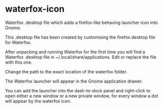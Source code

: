 # waterfox-icon
Waterfox .desktop file which adds a firefox-like behaving launcher icon into Gnome.

This .desktop file has been created by customising the firefox.desktop file for Waterfox.

After unpacking and running Waterfox for the first time you will find a Waterfox .desktop file in ~/.local/share/applications. Edit or replace the file with this one.

Change the path to the exact location of the waterfox folder.

The Waterfox launcher will appear in the Gnome application drawer.

You can add the launcher into the dash-to-dock panel and right-click to open either a new window or a new private window, for every window a dot will appear by the waterfox icon.
